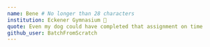 ```yaml
---
name: Bene # No longer than 28 characters
institution: Eckener Gymnasium 🚩
quote: Even my dog could have completed that assignment on time
github_user: BatchFromScratch
---
```

